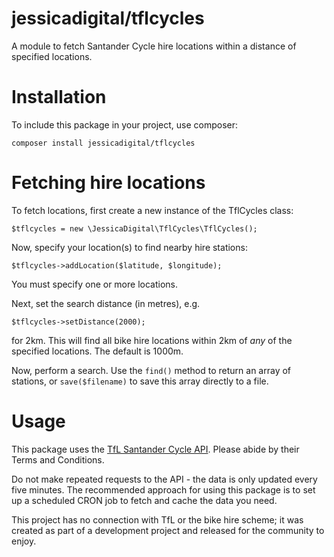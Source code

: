# jessicadigital/tflcycles
A module to fetch Santander Cycle hire locations within a distance of specified locations.

# Installation

To include this package in your project, use composer:

```composer install jessicadigital/tflcycles```

# Fetching hire locations

To fetch locations, first create a new instance of the TflCycles class:

```$tflcycles = new \JessicaDigital\TflCycles\TflCycles(); ```

Now, specify your location(s) to find nearby hire stations:

```$tflcycles->addLocation($latitude, $longitude); ```

You must specify one or more locations.

Next, set the search distance (in metres), e.g.

```$tflcycles->setDistance(2000); ```

for 2km. This will find all bike hire locations within 2km of *any* of the specified locations. The default is 1000m.

Now, perform a search. Use the ```find()``` method to return an array of stations, or ```save($filename)``` to save this array directly to a file.

# Usage

This package uses the [TfL Santander Cycle API](https://api.tfl.gov.uk/). Please abide by their Terms and Conditions.

Do not make repeated requests to the API - the data is only updated every five minutes. The recommended approach for using this package is to set up a scheduled CRON job to fetch and cache the data you need.

This project has no connection with TfL or the bike hire scheme; it was created as part of a development project and released for the community to enjoy.
